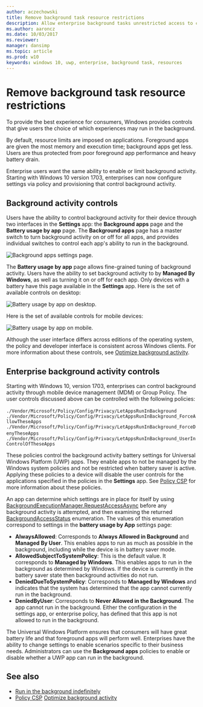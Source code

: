 ```yaml
---
author: aczechowski
title: Remove background task resource restrictions
description: Allow enterprise background tasks unrestricted access to computer resources.
ms.author: aaroncz
ms.date: 10/03/2017
ms.reviewer: 
manager: dansimp
ms.topic: article
ms.prod: w10
keywords: windows 10, uwp, enterprise, background task, resources
---
```


# Remove background task resource restrictions

To provide the best experience for consumers, Windows provides controls that give users the choice of which experiences may run in the background.

By default, resource limits are imposed on applications. Foreground apps are given the most memory and execution time; background apps get less. Users are thus protected from poor foreground app performance and heavy battery drain.

Enterprise users want the same ability to enable or limit background activity. Starting with Windows 10 version 1703, enterprises can now configure settings via policy and provisioning that control background activity.

## Background activity controls

Users have the ability to control background activity for their device through two interfaces in the **Settings** app: the **Background apps** page and the **Battery usage by app** page. The **Background apps** page has a master switch to turn background activity on or off for all apps, and provides individual switches to control each app's ability to run in the background. 

![Background apps settings page.](images/backgroundapps-setting.png)

The **Battery usage by app** page allows fine-grained tuning of background activity. Users have the ability to set background activity to by **Managed By Windows**, as well as turning it on or off for each app. Only devices with a battery have this page available in the **Settings** app. Here is the set of available controls on desktop: 

![Battery usage by app on desktop.](images/battery-usage-by-app-desktop.png)

Here is the set of available controls for mobile devices: 

![Battery usage by app on mobile.](images/battery-usage-by-app-mobile.png)

Although the user interface differs across editions of the operating system, the policy and developer interface is consistent across Windows clients. For more information about these controls, see [Optimize background activity](/windows/uwp/debug-test-perf/optimize-background-activity).

## Enterprise background activity controls 

Starting with Windows 10, version 1703, enterprises can control background activity through mobile device management (MDM) or Group Policy. The user controls discussed above can be controlled with the following policies: 

`./Vendor/Microsoft/Policy/Config/Privacy/LetAppsRunInBackground` 
`./Vendor/Microsoft/Policy/Config/Privacy/LetAppsRunInBackground_ForceAllowTheseApps`
`./Vendor/Microsoft/Policy/Config/Privacy/LetAppsRunInBackground_ForceDenyTheseApps` 
`./Vendor/Microsoft/Policy/Config/Privacy/LetAppsRunInBackground_UserInControlOfTheseApps`

These policies control the background activity battery settings for Universal Windows Platform (UWP) apps. They enable apps to not be managed by the Windows system policies and not be restricted when battery saver is active. Applying these policies to a device will disable the user controls for the applications specified in the policies in the **Settings** app. See [Policy CSP](/windows/client-management/mdm/policy-configuration-service-provider#privacy-letappsruninbackground) for more information about these policies.

An app can determine which settings are in place for itself by using [BackgroundExecutionManager.RequestAccessAsync](/uwp/api/Windows.ApplicationModel.Background.BackgroundAccessStatus) before any background activity is attempted, and then examining the returned  [BackgroundAccessStatus](/uwp/api/windows.applicationmodel.background.backgroundaccessstatus) enumeration. The values of this enumeration correspond to settings in the **battery usage by App** settings page: 
  
- **AlwaysAllowed**: Corresponds to **Always Allowed in Background** and **Managed By User**. This enables apps to run as much as possible in the background, including while the device is in battery saver mode.
  
- **AllowedSubjectToSystemPolicy**: This is the default value. It corresponds to **Managed by Windows**. This enables apps to run in the background as determined by Windows. If the device is currently in the battery saver state then background activities do not run. 
  
- **DeniedDueToSystemPolicy**: Corresponds to **Managed by Windows** and indicates that the system has determined that the app cannot currently run in the background. 
  
- **DeniedByUser**: Corresponds to **Never Allowed in the Background**. The app cannot run in the background. Either the configuration in the settings app, or enterprise policy, has defined that this app is not allowed to run in the background. 

The Universal Windows Platform ensures that consumers will have great battery life and that foreground apps will perform well. Enterprises have the ability to change settings to enable scenarios specific to their business needs. Administrators can use the **Background apps** policies to enable or disable whether a UWP app can run in the background.

## See also

- [Run in the background indefinitely](/windows/uwp/launch-resume/run-in-the-background-indefinetly)
- [Policy CSP](/windows/client-management/mdm/policy-configuration-service-provider#privacy-letappsruninbackground)
[Optimize background activity](/windows/uwp/debug-test-perf/optimize-background-activity)

